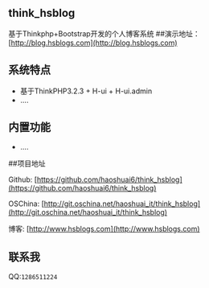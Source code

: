 ﻿## think_hsblog
基于Thinkphp+Bootstrap开发的个人博客系统
##演示地址：
[http://blog.hsblogs.com](http://blog.hsblogs.com)
## <?php echo "目前还在测试开发阶段";  die; ?>

## 系统特点

*  基于ThinkPHP3.2.3 + H-ui + H-ui.admin
*  ....

## 内置功能

*  ....

##项目地址

Github: [https://github.com/haoshuai6/think_hsblog](https://github.com/haoshuai6/think_hsblog) 

OSChina:  [http://git.oschina.net/haoshuai_it/think_hsblog](http://git.oschina.net/haoshuai_it/think_hsblog) 

博客: [http://www.hsblogs.com](http://www.hsblogs.com)

## 联系我 
QQ:`1286511224`
